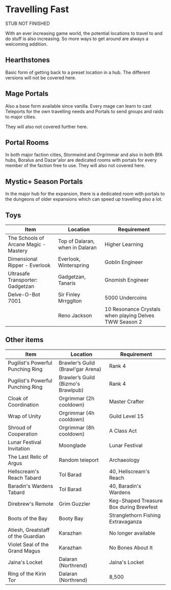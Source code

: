 # Travelling Fast


STUB NOT FINISHED

With an ever increasing game world, the potential locations to travel to and do stuff is also increasing. So more ways to get around are always a welcoming addition.


## Hearthstones

Basic form of getting back to a preset location in a hub. The different versions will not be covered here.

## Mage Portals

Also a base form available since vanilla. Every mage can learn to cast Teleports for the own travelling needs and Portals to send groups and raids to major cities.

They will also not covered further here.

## Portal Rooms

In both major faction cities, Stormwind and Orgrimmar and also in both BfA hubs, Boralus and Dazar'alor are dedicated rooms with portals for every member of the faction free to use. They will also not covered here.

## Mystic+ Season Portals

In the major hub for the expansion, there is a dedicated room with portals to the dungeons of older expansions which can speed up travelling also a lot.

## Toys

| Item                                  | Location                           | Requirement     |
|---------------------------------------|------------------------------------|-----------------|
| The Schools of Arcane Magic - Mastery | Top of Dalaran, when in Dalaran    | Higher Learning |
| Dimensional Ripper - Everlook | Everlook, Winterspring   | Goblin Engineer  |
| Ultrasafe Transporter: Gadgetzan | Gadgetzan, Tanaris | Gnomish Engineer |
| Delve-O-Bot 7001 | Sir Finley Mrrgglton | 5000 Undercoins |
|                  | Reno Jackson | 10 Resonance Crystals when playing Delves TWW Season 2 |


## Other items

| Item                                  | Location                           | Requirement     |
|---------------------------------------|------------------------------------|-----------------|
| Pugilist's Powerful Punching Ring     | Brawler’s Guild (Brawl'gar Arena)  | Rank 4          | 
| Pugilist's Powerful Punching Ring | Brawler’s Guild (Bizmo's Brawlpub) | Rank 4 |
| Cloak of Coordination                 | Orgrimmar (2h cooldown)            | Master Crafter  | 
| Wrap of Unity                         | Orgrimmar (4h cooldown)            | Guild Level 15  | 
| Shroud of Cooperation                                       | Orgrimmar (8h cooldown)  | A Class Act      | 
| Lunar Festival Invitation | Moonglade | Lunar Festival |
| The Last Relic of Argus | Random teleport | Archaeology |
| Hellscream's Reach Tabard  | Tol Barad | 40, Hellscream's Reach |
| Baradin's Wardens Tabard | Tol Barad | 40, Baradin's Wardens |
| Direbrew's Remote | Grim Guzzler | Keg-Shaped Treasure Box during Brewfest |
| Boots of the Bay | Booty Bay | Stranglethorn Fishing Extravaganza |
| Atiesh, Greatstaff of the Guardian | Karazhan | No longer available |
| Violet Seal of the Grand Magus | Karazhan | No Bones About It |
| Jaina's Locket | Dalaran (Northrend) | Jaina's Locket |
| Ring of the Kirin Tor | Dalaran (Northrend) | 8,500 |
